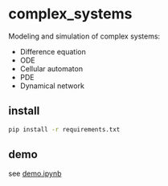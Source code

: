 # complex_systems
Modeling and simulation of complex systems:
- Difference equation
- ODE
- Cellular automaton
- PDE
- Dynamical network
## install
```bash
pip install -r requirements.txt
```
## demo
see [demo.ipynb](demo.ipynb)
